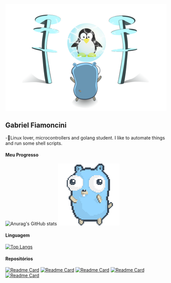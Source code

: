 ![Logo](https://github.com/GFiamoncini/GFiamoncini/blob/main/power-to-the-linux.svg)
## Gabriel Fiamoncini   
-🐧Linux lover, microcontrollers and golang student. I like to automate things and run some shell scripts.
#### Meu Progresso 
![Anurag's GitHub stats](https://github-readme-stats.vercel.app/api?username=gfiamoncini&show_icons=true&theme=dark) ![](https://github.com/GFiamoncini/GFiamoncini/blob/main/gopher-dance-long-3x.gif)
#### Linguagem
[![Top Langs](https://github-readme-stats.vercel.app/api/top-langs/?username=gfiamoncini&theme=dark)]() 
#### Repositórios
[![Readme Card](https://github-readme-stats.vercel.app/api/pin/?username=gfiamoncini&icons=true&theme=dark&repo=GracefulShutdown)](https://github.com/GFiamoncini/GracefulShutdown.git) [![Readme Card](https://github-readme-stats.vercel.app/api/pin/?username=gfiamoncini&icons=true&theme=dark&repo=RabbitMQ)](https://github.com/GFiamoncini/RabbitMQ.git) [![Readme Card](https://github-readme-stats.vercel.app/api/pin/?username=gfiamoncini&icons=true&theme=dark&repo=CotacaoDolar)](https://github.com/GFiamoncini/CotacaoDolar.git)
[![Readme Card](https://github-readme-stats.vercel.app/api/pin/?username=gfiamoncini&icons=true&theme=dark&repo=UploadFile)](https://github.com/GFiamoncini/UploadFile.git) [![Readme Card](https://github-readme-stats.vercel.app/api/pin/?username=gfiamoncini&icons=true&theme=dark&repo=BuscaCep)](https://github.com/GFiamoncini/BuscaCep.git) 





